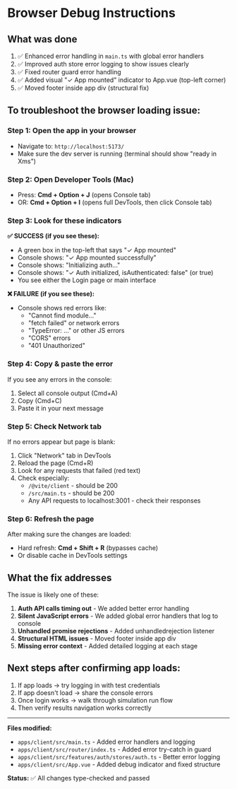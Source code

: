# Browser Debug Instructions

## What was done
1. ✅ Enhanced error handling in `main.ts` with global error handlers
2. ✅ Improved auth store error logging to show issues clearly
3. ✅ Fixed router guard error handling
4. ✅ Added visual "✓ App mounted" indicator to App.vue (top-left corner)
5. ✅ Moved footer inside app div (structural fix)

## To troubleshoot the browser loading issue:

### Step 1: Open the app in your browser
- Navigate to: `http://localhost:5173/`
- Make sure the dev server is running (terminal should show "ready in Xms")

### Step 2: Open Developer Tools (Mac)
- Press: **Cmd + Option + J** (opens Console tab)
- OR: **Cmd + Option + I** (opens full DevTools, then click Console tab)

### Step 3: Look for these indicators

**✅ SUCCESS (if you see these):**
- A green box in the top-left that says "✓ App mounted"
- Console shows: "✓ App mounted successfully"
- Console shows: "Initializing auth..."
- Console shows: "✓ Auth initialized, isAuthenticated: false" (or true)
- You see either the Login page or main interface

**❌ FAILURE (if you see these):**
- Console shows red errors like:
  - "Cannot find module..." 
  - "fetch failed" or network errors
  - "TypeError: ..." or other JS errors
  - "CORS" errors
  - "401 Unauthorized"

### Step 4: Copy & paste the error

If you see any errors in the console:
1. Select all console output (Cmd+A)
2. Copy (Cmd+C)
3. Paste it in your next message

### Step 5: Check Network tab
If no errors appear but page is blank:
1. Click "Network" tab in DevTools
2. Reload the page (Cmd+R)
3. Look for any requests that failed (red text)
4. Check especially:
   - `/@vite/client` - should be 200
   - `/src/main.ts` - should be 200
   - Any API requests to localhost:3001 - check their responses

### Step 6: Refresh the page
After making sure the changes are loaded:
- Hard refresh: **Cmd + Shift + R** (bypasses cache)
- Or disable cache in DevTools settings

## What the fix addresses

The issue is likely one of these:
1. **Auth API calls timing out** - We added better error handling
2. **Silent JavaScript errors** - We added global error handlers that log to console
3. **Unhandled promise rejections** - Added unhandledrejection listener
4. **Structural HTML issues** - Moved footer inside app div
5. **Missing error context** - Added detailed logging at each stage

## Next steps after confirming app loads:

1. If app loads → try logging in with test credentials
2. If app doesn't load → share the console errors
3. Once login works → walk through simulation run flow
4. Then verify results navigation works correctly

---

**Files modified:**
- `apps/client/src/main.ts` - Added error handlers and logging
- `apps/client/src/router/index.ts` - Added error try-catch in guard
- `apps/client/src/features/auth/stores/auth.ts` - Better error logging
- `apps/client/src/App.vue` - Added debug indicator and fixed structure

**Status:** ✅ All changes type-checked and passed
